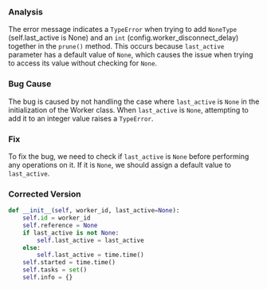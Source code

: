 ### Analysis
The error message indicates a `TypeError` when trying to add `NoneType` (self.last_active is None) and an `int` (config.worker_disconnect_delay) together in the `prune()` method. This occurs because `last_active` parameter has a default value of `None`, which causes the issue when trying to access its value without checking for `None`.

### Bug Cause
The bug is caused by not handling the case where `last_active` is `None` in the initialization of the Worker class. When `last_active` is `None`, attempting to add it to an integer value raises a `TypeError`.

### Fix
To fix the bug, we need to check if `last_active` is `None` before performing any operations on it. If it is `None`, we should assign a default value to `last_active`. 

### Corrected Version
```python
def __init__(self, worker_id, last_active=None):
    self.id = worker_id
    self.reference = None
    if last_active is not None:
        self.last_active = last_active
    else:
        self.last_active = time.time()
    self.started = time.time()
    self.tasks = set()
    self.info = {}
```